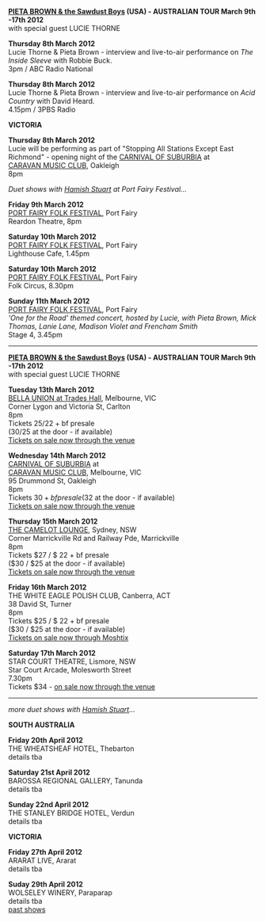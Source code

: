 **[PIETA BROWN & the Sawdust Boys][81] (USA) - AUSTRALIAN TOUR March 9th -17th 2012**   
with special guest LUCIE THORNE  

**Thursday 8th March 2012**   
Lucie Thorne & Pieta Brown - interview and live-to-air performance on *The Inside Sleeve* with Robbie Buck.  
3pm / ABC Radio National    

**Thursday 8th March 2012**   
Lucie Thorne & Pieta Brown - interview and live-to-air performance on *Acid Country* with David Heard.  
4.15pm / 3PBS Radio      

**VICTORIA** 
 
**Thursday 8th March 2012**   
Lucie will be performing as part of "Stopping All Stations Except East Richmond" - opening night of the [CARNIVAL OF SUBURBIA][104] at  
[CARAVAN MUSIC CLUB][106], Oakleigh    
8pm  

*Duet shows with [Hamish Stuart][97] at Port Fairy Festival...*   

**Friday 9th March 2012**  
[PORT FAIRY FOLK FESTIVAL][99.1], Port Fairy                 
Reardon Theatre, 8pm     

**Saturday 10th March 2012**  
[PORT FAIRY FOLK FESTIVAL][99.1], Port Fairy                 
Lighthouse Cafe, 1.45pm   

**Saturday 10th March 2012**  
[PORT FAIRY FOLK FESTIVAL][99.1], Port Fairy                 
Folk Circus, 8.30pm    

**Sunday 11th March 2012**  
[PORT FAIRY FOLK FESTIVAL][99.1], Port Fairy                 
*'One for the Road' themed concert, hosted by Lucie, with Pieta Brown,
Mick Thomas, Lanie Lane, Madison Violet and Frencham Smith*  
Stage 4, 3.45pm      

* * * * *    

**[PIETA BROWN & the Sawdust Boys][81] (USA) - AUSTRALIAN TOUR March 9th -17th 2012**   
with special guest LUCIE THORNE  

**Tuesday 13th March 2012**  
[BELLA UNION at Trades Hall][105], Melbourne, VIC   
Corner Lygon and Victoria St, Carlton  
8pm  
Tickets $25/$22 + bf presale    
($30/$25 at the door - if available)  
[Tickets on sale now through the venue][105]                    
   
**Wednesday 14th March 2012**  
[CARNIVAL OF SUBURBIA][104] at  
[CARAVAN MUSIC CLUB][106], Melbourne, VIC   
95 Drummond St, Oakleigh  
8pm  
Tickets $30 + bf presale   
($32 at the door - if available)  
[Tickets on sale now through the venue][106]    

**Thursday 15th March 2012**  
[THE CAMELOT LOUNGE][90], Sydney, NSW   
Corner Marrickville Rd and Railway Pde, Marrickville   
8pm   
Tickets $27 / $ 22 + bf presale   
($30 / $25 at the door - if available)  
[Tickets on sale now through the venue][107] 

**Friday 16th March 2012**  
THE WHITE EAGLE POLISH CLUB, Canberra, ACT       
38 David St, Turner   
8pm   
Tickets $25 / $ 22 + bf presale   
($30 / $25 at the door - if available)  
[Tickets on sale now through Moshtix][108] 
      
**Saturday 17th March 2012**  
STAR COURT THEATRE, Lismore, NSW      
Star Court Arcade, Molesworth Street  
7.30pm   
Tickets $34 - [on sale now through the venue][109]   

* * * * *   
*more duet shows with [Hamish Stuart][97]...*    

**SOUTH AUSTRALIA** 
 
**Friday 20th April 2012**   
THE WHEATSHEAF HOTEL, Thebarton  
details tba  
   
**Saturday 21st April 2012**   
BAROSSA REGIONAL GALLERY, Tanunda  
details tba  

**Sunday 22nd April 2012**   
THE STANLEY BRIDGE HOTEL, Verdun  
details tba   

**VICTORIA** 
 
**Friday 27th April 2012**   
ARARAT LIVE, Ararat  
details tba     

**Suday 29th April 2012**   
WOLSELEY WINERY, Paraparap    
details tba     
[past shows][archive]

  [archive]: shows/archive/

[33.1]: contact/
[50]: http://northcotesocialclub.com/
[3.2]: http://www.thebasement.com.au/
[81]:  http://www.pietabrown.com
[88]: http://www.facebook.com/pages/Beetle-Bar/125772420775772
[89]: http://www.royalexchangenewcastle.com.au/
[90]: http://www.camelotlounge.com/
[90.1]: http://www.trybooking.com/RWU
[91]: http://www.clarendonguesthouse.com.au/
[93]: http://www.caravanmusic.com.au
[94]: http://wheatsheafhotel.com.au/
[95]: http://www.bellaunion.com.au
[96]: http://www.jojosmithsoul.com/
[96.1]: http://www.myspace.com/sweetjeanmusic
[96.2]: http://www.myspace.com/jimdowling
[96.3]: http://www.ilonaharker.com
[96.4]: http://www.mardilumsden.com  
[96.5]: http://www.theyearlings.net 
[96.6]: http://www.theelliscollective.com
[96.7]: http://www.triplejunearthed.com/birdsandbelles
[96.8]: http://www.myspace.com/denhanrahan
[97]: http://www.hamishstuart.net/fr_home.cfm
[98]: http://venue505.com/
[99]: http://www.corinbank.com/  
[99.1]: http://www.portfairyfolkfestival.com/
[100]: http://www.tamarvalleyfolkfestival.com/Home.html  
[101]: http://www.bigtix.com.au/ProductDetails.aspx?productID=2083
[104]: http://www.carnivalofsuburbia.com   
[105]: http://www.bellaunion.com.au/ticketing/show_535/
[106]: http://www.caravanmusic.com.au/gigs/pieta-brown/
[107]: http://www.trybooking.com/BCUB
[108]: http://www.moshtix.com.au/event.aspx?id=54131&ref=pietabrownpolishclub
[109]: http://www.starcourttheatre.com.au/shows
